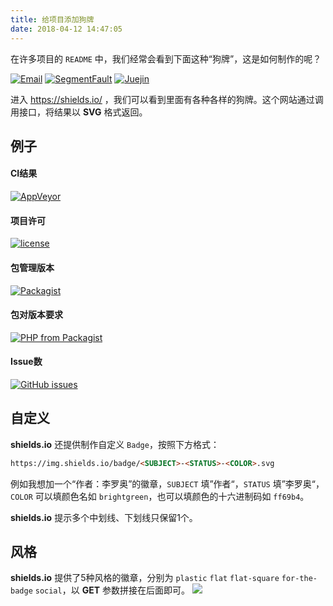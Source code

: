 ```yaml
---
title: 给项目添加狗牌
date: 2018-04-12 14:47:05
---
```

在许多项目的 `README` 中，我们经常会看到下面这种“狗牌”，这是如何制作的呢？

[![Email](https://img.shields.io/badge/%E9%82%AE%E7%AE%B1-liluoao%40qq.com-orange.svg?longCache=true&style=flat-square)](mailto:liluoao@qq.com)
[![SegmentFault](https://img.shields.io/badge/SegmentFault-李罗奥-brightgreen.svg?longCache=true&style=flat-square)](https://segmentfault.com/u/liluoao)
[![Juejin](https://img.shields.io/badge/掘金-李罗奥-blue.svg?longCache=true&style=flat-square)](https://juejin.im/user/5a19374cf265da4332274600)

进入 https://shields.io/ ，我们可以看到里面有各种各样的狗牌。这个网站通过调用接口，将结果以 **SVG** 格式返回。
<!-- more -->
## 例子
#### CI结果
[![AppVeyor](https://img.shields.io/appveyor/ci/liluoao/blog-source.svg?longCache=true&logo=appveyor)](https://ci.appveyor.com/project/liluoao/blog-source)
#### 项目许可
[![license](https://img.shields.io/github/license/liluoao/blog-source.svg?longCache=true)](https://github.com/liluoao/blog-source/blob/master/LICENSE)
#### 包管理版本
[![Packagist](https://img.shields.io/packagist/v/liluoao/phalcon.svg?longCache=true)](https://packagist.org/packages/liluoao/phalcon)
#### 包对版本要求
[![PHP from Packagist](https://img.shields.io/packagist/php-v/liluoao/phalcon.svg?longCache=true)](https://packagist.org/packages/liluoao/phalcon)
#### Issue数
[![GitHub issues](https://img.shields.io/github/issues/liluoao/simple.svg?longCache=true&style=flat-square)](https://github.com/liluoao/simple/issues)

## 自定义
**shields.io** 还提供制作自定义 `Badge`，按照下方格式：
```html
https://img.shields.io/badge/<SUBJECT>-<STATUS>-<COLOR>.svg
```
例如我想加一个“作者：李罗奥”的徽章，`SUBJECT` 填”作者“，`STATUS` 填”李罗奥“，`COLOR` 可以填颜色名如 `brightgreen`，也可以填颜色的十六进制码如 `ff69b4`。

**shields.io** 提示多个中划线、下划线只保留1个。

## 风格
**shields.io** 提供了5种风格的徽章，分别为 `plastic` `flat` `flat-square` `for-the-badge` `social`，以 **GET** 参数拼接在后面即可。
![](/images/badge-style.png)